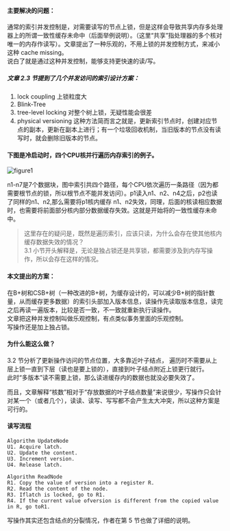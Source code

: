 #### 主要解决的问题：  
通常的索引并发控制是，对需要读写的节点上锁，但是这样会导致共享内存多处理器上的所谓一致性缓存未命中（后面举例说明）。（这里“共享”指处理器的多个核对唯一的内存作读写）。文章提出了一种乐观的，不用上锁的并发控制方式，来减小这种 cache missing。  
说白了就是通过这种并发控制，能够支持更快速的读/写。

##### 文章 2.3 节提到了几个并发访问的索引设计方案：  
1.  lock coupling 上锁粒度大
2.  Blink-Tree  
3.  tree-level locking 对整个树上锁，无疑性能会很差
4.  physical versioning 这种方法简而言之就是，更新索引节点时，创建对应节点的副本，更新在副本上进行；有一个垃圾回收机制，当旧版本的节点没有读写时，就会删除旧版本的节点。


#### 下图是冷启动时，四个CPU核并行遍历内存索引的例子。
![figure1](https://github.com/rongzia/test/blob/zhang-dev/figure1.png)

n1-n7是7个数据块，图中索引共四个路径，每个CPU依次遍历一条路径（因为都需要根节点的锁，所以根节点不能并发访问）。p1读入n1、n2、n4之后，p2也读了同样的n1、n2,那么需要将p1核内缓存 n1、n2失效，同理，后面的核读相应数据时，也需要将前面部分核内部分数据缓存失效。这就是开始将的一致性缓存未命中。

>这里存在的疑问是，既然是遍历索引，应该只读，为什么会存在使其他核内缓存数据失效的情况？  
3.1 小节开头解释是，无论是独占锁还是共享锁，都需要涉及到内存写操作，所以会存在这样的情况。

#### 本文提出的方案：  
在B+树和CSB+树（一种改进的B+树，为缓存设计的，可以减少B+树的指针数量，从而缓存更多数据）的索引头部加入版本信息，读操作先读取版本信息，读完之后再读一遍版本，比较是否一致，不一致就重新执行读操作。  
文章把这种并发控制叫做乐观控制，有点类似事务里面的乐观控制。  
写操作还是加上独占锁。

#### 为什么能这么做？  
3.2 节分析了更新操作访问的节点位置，大多靠近叶子结点，
遍历时不需要从上层上锁一直到下层（读也是要上锁的），直接到叶子结点附近上锁更行就行。  
此时“多版本”读不需要上锁，那么读进缓存内的数据也就没必要失效了。

而且，文章解释“核数”相对于“存放数据的叶子结点数量”来说很少，写操作只会针对某一个（或者几个），读读、读写、写写都不会产生太大冲突，所以这种方案是可行的。

#### 读写流程
```
Algorithm UpdateNode 
U1. Acquire latch. 
U2. Update the content. 
U3. Increment version. 
U4. Release latch.

Algorithm ReadNode 
R1. Copy the value of version into a register R. 
R2. Read the content of the node.
R3. Iflatch is locked, go to R1. 
R4. If the current value ofversion is different from the copied value in R, go toR1.
```

写操作其实还包含结点的分裂情况，作者在第 5 节也做了详细的说明。
